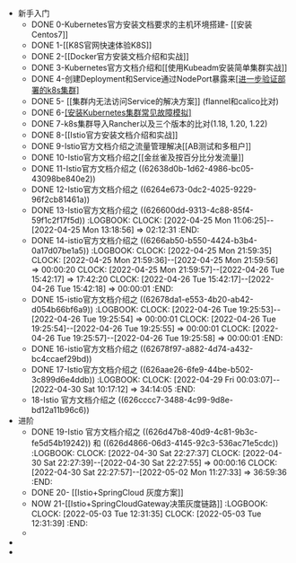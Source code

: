 - 新手入门
	- DONE 0-Kubernetes官方安装文档要求的主机环境搭建- [[安装Centos7]]
	- DONE 1-[[K8S官网快速体验K8S]]
	- DONE 2-[[Docker官方安装文档介绍和实战]]
	- DONE 3-Kubernetes官方文档介绍和[[使用Kubeadm安装简单集群实战]]
	- DONE 4-创建Deployment和Service通过NodePort暴露来[[进一步验证部署的k8s集群]](参考Kubernetes官方文档)
	- DONE 5- [[集群内无法访问Service的解决方案]] (flannel和calico比对)
	- DONE 6-[[安装Kubernetes集群常见故障模拟]](使用kubeadm安装)
	- DONE 7-k8s集群导入Rancher以及三个版本的比对(1.18, 1.20, 1.22)
	- DONE 8-[[Istio官方安装文档介绍和实战]]
	- DONE 9-Istio官方文档介绍之流量管理解决[[AB测试和多租户]]
	- DONE 10-Istio官方文档介绍之[[金丝雀及按百分比分发流量]]
	- DONE 11-Istio官方文档介绍之 ((62638d0b-1d62-4986-bc05-43098be840e2))
	- DONE 12-Istio官方文档介绍之 ((6264e673-0dc2-4025-9229-96f2cb81461a))
	- DONE 13-Istio官方文档介绍之 ((626600dd-9313-4c88-85f4-59f1c2f17f5d))
	  :LOGBOOK:
	  CLOCK: [2022-04-25 Mon 11:06:25]--[2022-04-25 Mon 13:18:56] =>  02:12:31
	  :END:
	- DONE 14-istio官方文档介绍之 ((6266ab50-b550-4424-b3b4-0a17d07be1a5))
	  :LOGBOOK:
	  CLOCK: [2022-04-25 Mon 21:59:35]
	  CLOCK: [2022-04-25 Mon 21:59:36]--[2022-04-25 Mon 21:59:56] =>  00:00:20
	  CLOCK: [2022-04-25 Mon 21:59:57]--[2022-04-26 Tue 15:42:17] =>  17:42:20
	  CLOCK: [2022-04-26 Tue 15:42:17]--[2022-04-26 Tue 15:42:18] =>  00:00:01
	  :END:
	- DONE 15-istio官方文档介绍之 ((62678da1-e553-4b20-ab42-d054b66bf6a9))
	  :LOGBOOK:
	  CLOCK: [2022-04-26 Tue 19:25:53]--[2022-04-26 Tue 19:25:54] =>  00:00:01
	  CLOCK: [2022-04-26 Tue 19:25:54]--[2022-04-26 Tue 19:25:55] =>  00:00:01
	  CLOCK: [2022-04-26 Tue 19:25:57]--[2022-04-26 Tue 19:25:58] =>  00:00:01
	  :END:
	- DONE 16-istio官方文档介绍之 ((62678f97-a882-4d74-a432-bc4ccaef29bd))
	- DONE 17-Istio官方文档介绍之 ((626aae26-6fe9-44be-b502-3c899d6e4ddb))
	  :LOGBOOK:
	  CLOCK: [2022-04-29 Fri 00:03:07]--[2022-04-30 Sat 10:17:12] =>  34:14:05
	  :END:
	- 18-Istio 官方文档介绍之 ((626cccc7-3488-4c99-9d8e-bd12a11b96c6))
- 进阶
	- DONE 19-Istio 官方文档介绍之 ((626d47b8-40d9-4c81-9b3c-fe5d54b19242)) 和 ((626d4866-06d3-4145-92c3-536ac71e5cdc))
	  :LOGBOOK:
	  CLOCK: [2022-04-30 Sat 22:27:37]
	  CLOCK: [2022-04-30 Sat 22:27:39]--[2022-04-30 Sat 22:27:55] =>  00:00:16
	  CLOCK: [2022-04-30 Sat 22:27:57]--[2022-05-02 Mon 11:27:33] =>  36:59:36
	  :END:
	- DONE 20- [[Istio+SpringCloud 灰度方案]]
	- NOW 21-[[Istio+SpringCloudGateway决策灰度链路]]
	  :LOGBOOK:
	  CLOCK: [2022-05-03 Tue 12:31:35]
	  CLOCK: [2022-05-03 Tue 12:31:39]
	  :END:
	-
-
-